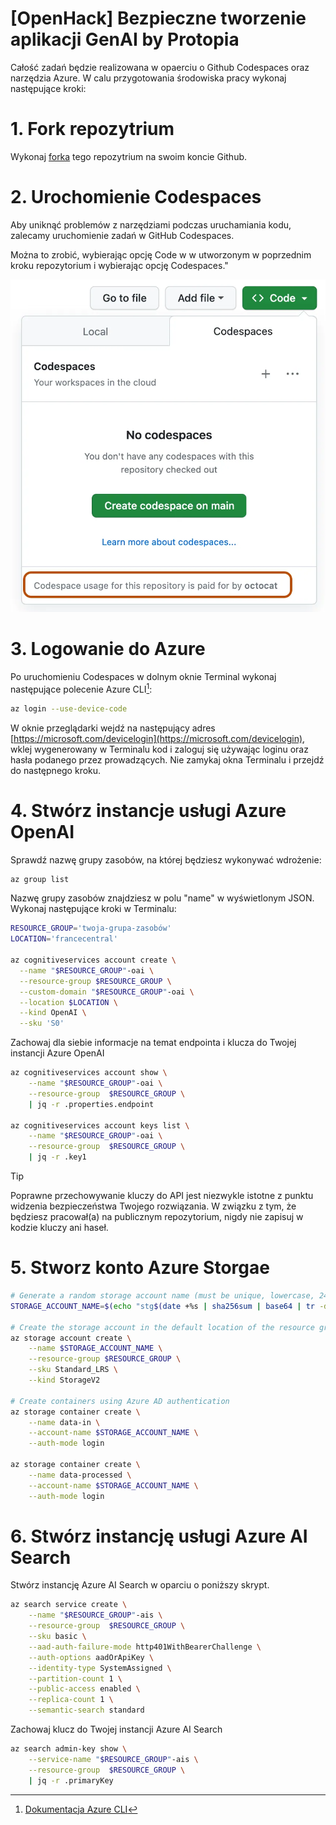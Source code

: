 # [OpenHack] Bezpieczne tworzenie aplikacji GenAI by Protopia

Całość zadań będzie realizowana w opaerciu o Github Codespaces oraz narzędzia Azure. W calu przygotowania środowiska pracy wykonaj następujące kroki:

# 1. Fork repozytrium

Wykonaj [forka](https://github.com/microsoft/generative-ai-for-beginners/fork?WT.mc_id=academic-105485-koreyst) tego repozytrium na swoim koncie Github.

# 2. Urochomienie Codespaces

Aby uniknąć problemów z narzędziami podczas uruchamiania kodu, zalecamy uruchomienie zadań w GitHub Codespaces.

Można to zrobić, wybierając opcję Code w w utworzonym w poprzednim kroku repozytorium i wybierając opcję Codespaces."

![Codespaces](assets/codespaces-run.png)

# 3. Logowanie do Azure

Po uruchomieniu Codespaces w dolnym oknie Terminal wykonaj następujące polecenie Azure CLI[^1]:

```bash
az login --use-device-code
```

W oknie przeglądarki wejdź na następujący adres [https://microsoft.com/devicelogin](https://microsoft.com/devicelogin), wklej wygenerowany w Terminalu kod i zaloguj się używając loginu oraz hasła podanego przez prowadzących.
Nie zamykaj okna Terminalu i przejdź do następnego kroku.

# 4. Stwórz instancje usługi Azure OpenAI

Sprawdź nazwę grupy zasobów, na której będziesz wykonywać wdrożenie:

```bash
az group list
```

Nazwę grupy zasobów znajdziesz w polu "name" w wyświetlonym JSON. Wykonaj następujące kroki w Terminalu:

```bash
RESOURCE_GROUP='twoja-grupa-zasobów'
LOCATION='francecentral'

az cognitiveservices account create \
  --name "$RESOURCE_GROUP"-oai \
  --resource-group $RESOURCE_GROUP \
  --custom-domain "$RESOURCE_GROUP"-oai \
  --location $LOCATION \
  --kind OpenAI \
  --sku 'S0'
```

Zachowaj dla siebie informacje na temat endpointa i klucza do Twojej instancji Azure OpenAI

```bash
az cognitiveservices account show \
    --name "$RESOURCE_GROUP"-oai \
    --resource-group  $RESOURCE_GROUP \
    | jq -r .properties.endpoint

az cognitiveservices account keys list \
    --name "$RESOURCE_GROUP"-oai \
    --resource-group  $RESOURCE_GROUP \
    | jq -r .key1
```

> [!TIP]
> Poprawne przechowywanie kluczy do API jest niezwykle istotne z punktu widzenia bezpieczeństwa Twojego rozwiązania. W związku z tym, że będziesz pracował(a) na publicznym repozytorium, nigdy nie zapisuj w kodzie kluczy ani haseł.

# 5. Stworz konto Azure Storgae

```bash
# Generate a random storage account name (must be unique, lowercase, 24 characters or less)
STORAGE_ACCOUNT_NAME=$(echo "stg$(date +%s | sha256sum | base64 | tr -dc 'a-z0-9' | head -c 15)")

# Create the storage account in the default location of the resource group
az storage account create \
    --name $STORAGE_ACCOUNT_NAME \
    --resource-group $RESOURCE_GROUP \
    --sku Standard_LRS \
    --kind StorageV2

# Create containers using Azure AD authentication
az storage container create \
    --name data-in \
    --account-name $STORAGE_ACCOUNT_NAME \
    --auth-mode login

az storage container create \
    --name data-processed \
    --account-name $STORAGE_ACCOUNT_NAME \
    --auth-mode login
```

# 6. Stwórz instancję usługi Azure AI Search

Stwórz instancję Azure AI Search w oparciu o poniższy skrypt.

```bash
az search service create \
    --name "$RESOURCE_GROUP"-ais \
    --resource-group  $RESOURCE_GROUP \
    --sku basic \
    --aad-auth-failure-mode http401WithBearerChallenge \
    --auth-options aadOrApiKey \
    --identity-type SystemAssigned \
    --partition-count 1 \
    --public-access enabled \
    --replica-count 1 \
    --semantic-search standard
```

Zachowaj klucz do Twojej instancji Azure AI Search

```bash
az search admin-key show \
    --service-name "$RESOURCE_GROUP"-ais \
    --resource-group  $RESOURCE_GROUP \
    | jq -r .primaryKey
```

[^1]: [Dokumentacja Azure CLI](https://learn.microsoft.com/en-us/cli/azure/)
